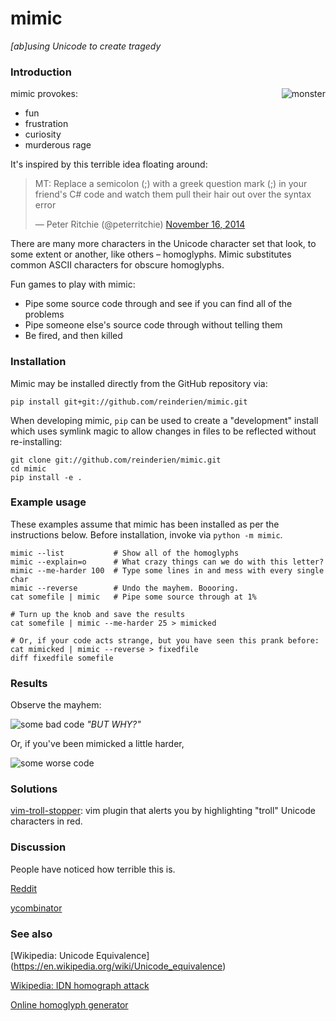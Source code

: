 # mimic
*[ab]using Unicode to create tragedy*

### Introduction

<img alt="monster" align="right"
     src="https://cloud.githubusercontent.com/assets/1236420/10557120/f1faedfe-746b-11e5-8a7b-671bd3e30691.jpg" />

mimic provokes:
- fun
- frustration
- curiosity
- murderous rage

It's inspired by this terrible idea floating around:

<blockquote class="twitter-tweet" lang="en"><p lang="en" dir="ltr">MT: Replace a semicolon (;) with a greek question mark (;) in your friend&#39;s C# code and watch them pull their hair out over the syntax error</p>&mdash; Peter Ritchie (@peterritchie) <a href="https://twitter.com/peterritchie/status/534011965132120064">November 16, 2014</a></blockquote>
<script async src="//platform.twitter.com/widgets.js" charset="utf-8"></script>

There are many more characters in the Unicode character set that look, to some extent or another, like others – homoglyphs. Mimic substitutes common ASCII characters for obscure homoglyphs.

Fun games to play with mimic:
- Pipe some source code through and see if you can find all of the problems
- Pipe someone else's source code through without telling them
- Be fired, and then killed
 

### Installation

Mimic may be installed directly from the GitHub repository via:
```
pip install git+git://github.com/reinderien/mimic.git
```

When developing mimic, ``pip`` can be used to create a "development" install
which uses symlink magic to allow changes in files to be reflected without
re-installing:

```
git clone git://github.com/reinderien/mimic.git
cd mimic
pip install -e .
```

### Example usage

These examples assume that mimic has been installed as per the instructions
below. Before installation, invoke via `python -m mimic`.

```
mimic --list           # Show all of the homoglyphs
mimic --explain=o      # What crazy things can we do with this letter?
mimic --me-harder 100  # Type some lines in and mess with every single char
mimic --reverse        # Undo the mayhem. Boooring.
cat somefile | mimic   # Pipe some source through at 1%

# Turn up the knob and save the results
cat somefile | mimic --me-harder 25 > mimicked

# Or, if your code acts strange, but you have seen this prank before:
cat mimicked | mimic --reverse > fixedfile
diff fixedfile somefile
```

### Results

Observe the mayhem:

<img alt="some bad code"
     src="https://cloud.githubusercontent.com/assets/1236420/10564931/76507da4-7592-11e5-9971-f6a04ad06298.png" />
*"BUT WHY?"*

Or, if you've been mimicked a little harder,

<img alt="some worse code"
     src="https://cloud.githubusercontent.com/assets/1236420/10564914/f7963ae4-7591-11e5-9b45-f123e42b22f4.png" />

### Solutions

[vim-troll-stopper](https://github.com/vim-utils/vim-troll-stopper): vim plugin
that alerts you by highlighting "troll" Unicode characters in red.

### Discussion

People have noticed how terrible this is.

[Reddit](https://reddit.com/r/programming/3pcs0c)

[ycombinator](https://news.ycombinator.com/item?id=10437619)

### See also

[Wikipedia: Unicode Equivalence] (https://en.wikipedia.org/wiki/Unicode_equivalence)

[Wikipedia: IDN homograph attack](https://en.wikipedia.org/wiki/IDN_homograph_attack)

[Online homoglyph generator](http://www.irongeek.com/homoglyph-attack-generator.php)
